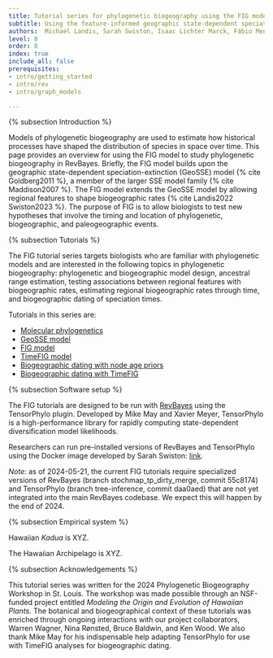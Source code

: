 ```yaml
---
title: Tutorial series for phylogenetic biogeography using the FIG model
subtitle: Using the feature-informed geographic state-dependent speciation-extinction (FIG) model for phylogenetic biogeography
authors:  Michael Landis, Sarah Swiston, Isaac Lichter Marck, Fábio Mendes, Felipe Zapata
level: 8
order: 8
index: true
include_all: false
prerequisites:
- intro/getting_started
- intro/rev
- intro/graph_models

---
```


{% subsection Introduction %}

Models of phylogenetic biogeography are used to estimate how historical processes have shaped the distribution of species in space over time. This page provides an overview for using the FIG model to study phylogenetic biogeography in RevBayes. Briefly, the FIG model builds upon the geographic state-dependent speciation-extinction (GeoSSE) model {% cite Goldberg2011 %}, a member of the larger SSE model family {% cite Maddison2007 %}. The FIG model extends the GeoSSE model by allowing regional features to shape biogeographic rates {% cite Landis2022 Swiston2023 %}. The purpose of FIG is to allow biologists to test new hypotheses that involve the timing and location of phylogenetic, biogeographic, and paleogeographic events.

{% subsection Tutorials %}

The FIG tutorial series targets biologists who are familiar with phylogenetic models and are interested in the following topics in phylogenetic biogeography: phylogenetic and biogeographic model design, ancestral range estimation, testing associations between regional features with biogeographic rates, estimating regional biogeographic rates through time, and biogeographic dating of speciation times.

Tutorials in this series are:
- [Molecular phylogenetics](timefig_dating.html#molecular-phylogenetics)
- [GeoSSE model](geosse_model.html)
- [FIG model](fig_model.html)
- [TimeFIG model](timefig_model.html)
- [Biogeographic dating with node age priors](timefig_dating.html#biogeographic-dating-with-node-calibration)
- [Biogeographic dating with TimeFIG](timefig_dating.html#biogeographic-dating-with-timefig)

{% subsection Software setup %}

The FIG tutorials are designed to be run with [RevBayes](https://github.com/revbayes/revbayes) using the TensorPhylo plugin. Developed by Mike May and Xavier Meyer, TensorPhylo is a high-performance library for rapidly computing state-dependent diversification model likelihoods.
 
Researchers can run pre-installed versions of RevBayes and TensorPhylo using the Docker image developed by Sarah Swiston: [link](https://revbayes.github.io/tutorials/docker.html).

*Note:* as of 2024-05-21, the current FIG tutorials require specialized versions of RevBayes (branch stochmap_tp_dirty_merge, commit 55c8174) and TensorPhylo (branch tree-inference, commit daa0aed) that are not yet integrated into the main RevBayes codebase. We expect this will happen by the end of 2024.

{% subsection Empirical system %}

Hawaiian *Kadua* is XYZ.

The Hawaiian Archipelago is XYZ.

{% subsection Acknowledgements %}

This tutorial series was written for the 2024 Phylogenetic Biogeography Workshop in St. Louis. The workshop was made possible through an NSF-funded project entitled *Modeling the Origin and Evolution of Hawaiian Plants*. The botanical and biogeographical context of these tutorials was enriched through ongoing interactions with our project collaborators, Warren Wagner, Nina Rønsted, Bruce Baldwin, and Ken Wood. We also thank Mike May for his indispensable help adapting TensorPhylo for use with TimeFIG analyses for biogeographic dating. 
